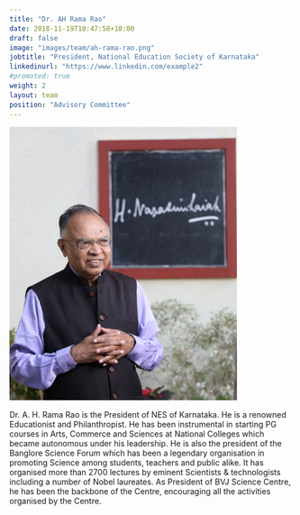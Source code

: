 ```yaml
---
title: "Dr. AH Rama Rao"
date: 2018-11-19T10:47:58+10:00
draft: false
image: "images/team/ah-rama-rao.png"
jobtitle: "President, National Education Society of Karnataka"
linkedinurl: "https://www.linkedin.com/example2"
#promoted: true
weight: 2
layout: team
position: "Advisory Committee"
---
```


![Dr. AH Rama Rao photo](/images/team/ah-rama-rao.png "Dr. AH Rama Rao")

Dr. A. H. Rama Rao is the President of NES of Karnataka. He is a renowned Educationist and Philanthropist. He has been instrumental in starting PG courses in Arts, Commerce and Sciences at National Colleges which became autonomous under his leadership. He is also the president of the Banglore Science Forum which has been a legendary organisation in promoting Science among students, teachers and public alike. It has organised more than 2700 lectures by eminent Scientists & technologists including a number of Nobel laureates. As President of BVJ Science Centre, he has been the backbone of the Centre, encouraging all the activities organised by the Centre.